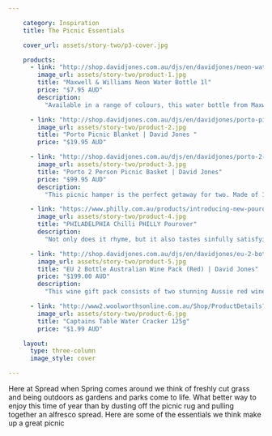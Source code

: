 ```yaml
---

    category: Inspiration
    title: The Picnic Essentials

    cover_url: assets/story-two/p3-cover.jpg

    products:
      - link: "http://shop.davidjones.com.au/djs/en/davidjones/neon-water-bottle"
        image_url: assets/story-two/product-1.jpg
        title: "Maxwell & Williams Neon Water Bottle 1l"
        price: "$7.95 AUD"
        description:
          "Available in a range of colours, this water bottle from Maxwell & William's Neon range will make a stylish addition to your home."

      - link: "http://shop.davidjones.com.au/djs/en/davidjones/porto-picnic-blanket"
        image_url: assets/story-two/product-2.jpg
        title: "Porto Picnic Blanket | David Jones "
        price: "$19.95 AUD"

      - link: "http://shop.davidjones.com.au/djs/en/davidjones/porto-2-person-picnic-basket"
        image_url: assets/story-two/product-3.jpg
        title: "Porto 2 Person Picnic Basket | David Jones"
        price: "$99.95 AUD"
        description:
          "This picnic hamper is the perfect getaway for two. Made of 100% wicker with a material lining and featuring two buckle twist clasps for an easy and efficient day in the sun."

      - link: "https://www.philly.com.au/products/introducing-new-pourover-flavours/"
        image_url: assets/story-two/product-4.jpg
        title: "PHILADELPHIA Chilli PHILLY Pourover"
        description:
          "Not only does it rhyme, but it also tastes sinfully satisfying. Sweet Chilly PHILLY is a match made in heaven, dare we say. Feisty chilly with a soothing, cool PHILLY twist. Perfect. The essential center-piece to any pre-dinner nibbles, it can also be turned into delicious dips, pleasurable pastas or eaten with a spoon."

      - link: "http://shop.davidjones.com.au/djs/en/davidjones/eu-2-bottle-australian-wine-pack-%28red%29"
        image_url: assets/story-two/product-5.jpg
        title: "EU 2 Bottle Australian Wine Pack (Red) | David Jones"
        price: "$199.00 AUD"
        description:
          "This wine gift pack consists of two stunning Aussie red wines. Contains: Rosemount Founders Selection Shiraz 2013 750ml, Lindemans Winemakers Release Shiraz Cabernet Sauvignon 2013 750ml. Glass not included. Liquor vintages as per product listing, images indicative of brand and range only."

      - link: "http://www2.woolworthsonline.com.au/Shop/ProductDetails?Stockcode=140784"
        image_url: assets/story-two/product-6.jpg
        title: "Captains Table Water Cracker 125g"
        price: "$1.99 AUD"

    layout:
      type: three-column
      image_style: cover

---
```


Here at Spread when Spring comes around we think of freshly cut grass and being outdoors as gardens and parks come to life. What better way to enjoy this time of year than by dusting off the picnic rug and pulling together an alfresco spread. Here are some of the essentials we think make up a great picnic
